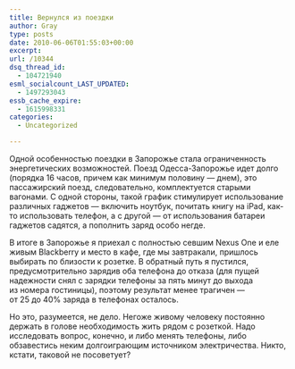 ```yaml
---
title: Вернулся из поездки
author: Gray
type: posts
date: 2010-06-06T01:55:03+00:00
excerpt:
url: /10344
dsq_thread_id:
  - 104721940
esml_socialcount_LAST_UPDATED:
  - 1497293043
essb_cache_expire:
  - 1615998331
categories:
  - Uncategorized

---
```








Одной особенностью поездки в&nbsp;Запорожье стала ограниченность энергетических возможностей. Поезд Одесса-Запорожье идет долго (порядка 16&nbsp;часов, причем как минимум половину&nbsp;&mdash; днем), это пассажирский поезд, следовательно, комплектуется старыми вагонами. С&nbsp;одной стороны, такой график стимулирует использование различных гаджетов&nbsp;&mdash; включить ноутбук, почитать книгу на&nbsp;iPad, как-то использовать телефон, а&nbsp;с&nbsp;другой&nbsp;&mdash; от&nbsp;использования батареи гаджетов садятся, а&nbsp;пополнить заряд особо негде.

В&nbsp;итоге в&nbsp;Запорожье я&nbsp;приехал с&nbsp;полностью севшим Nexus One и&nbsp;еле живым Blackberry и&nbsp;место в&nbsp;кафе, где мы&nbsp;завтракали, пришлось выбирать по&nbsp;близости к&nbsp;розетке. В&nbsp;обратный путь я&nbsp;пустился, предусмотрительно зарядив оба телефона до&nbsp;отказа (для пущей надежности снял с&nbsp;зарядки телефоны за&nbsp;пять минут до&nbsp;выхода из&nbsp;номера гостиницы), поэтому результат менее трагичен&nbsp;&mdash; от&nbsp;25&nbsp;до&nbsp;40% заряда в&nbsp;телефонах осталось.

Но&nbsp;это, разумеется, не&nbsp;дело. Негоже живому человеку постоянно держать в&nbsp;голове необходимость жить рядом с&nbsp;розеткой. Надо исследовать вопрос, конечно, и&nbsp;либо менять телефоны, либо обзавестись неким долгоиграющим источником электричества. Никто, кстати, таковой не&nbsp;посоветует?